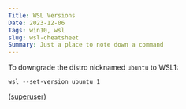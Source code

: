 ```yaml
---
Title: WSL Versions
Date: 2023-12-06
Tags: win10, wsl
slug: wsl-cheatsheet
Summary: Just a place to note down a command
---
```


To downgrade the distro nicknamed `ubuntu` to WSL1:

```
wsl --set-version ubuntu 1
```

([superuser](https://superuser.com/questions/1697133/can-windows-10-have-wsl1-wsl2))